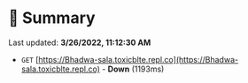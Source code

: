 # 📖 Summary
Last updated: **3/26/2022, 11:12:30 AM**

- `GET` [https://Bhadwa-sala.toxicblte.repl.co](https://Bhadwa-sala.toxicblte.repl.co) - **Down** (1193ms)
